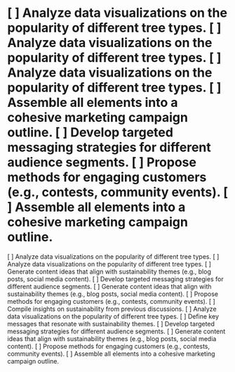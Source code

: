 [ ] Analyze data visualizations on the popularity of different tree types.
[ ] Analyze data visualizations on the popularity of different tree types.
[ ] Analyze data visualizations on the popularity of different tree types.
[ ] Assemble all elements into a cohesive marketing campaign outline.
[ ] Develop targeted messaging strategies for different audience segments.
[ ] Propose methods for engaging customers (e.g., contests, community events).
[ ] Assemble all elements into a cohesive marketing campaign outline.
=======
[ ] Analyze data visualizations on the popularity of different tree types.
[ ] Analyze data visualizations on the popularity of different tree types.
[ ] Generate content ideas that align with sustainability themes (e.g., blog posts, social media content).
[ ] Develop targeted messaging strategies for different audience segments.
[ ] Generate content ideas that align with sustainability themes (e.g., blog posts, social media content).
[ ] Propose methods for engaging customers (e.g., contests, community events).
[ ] Compile insights on sustainability from previous discussions.
[ ] Analyze data visualizations on the popularity of different tree types.
[ ] Define key messages that resonate with sustainability themes.
[ ] Develop targeted messaging strategies for different audience segments.
[ ] Generate content ideas that align with sustainability themes (e.g., blog posts, social media content).
[ ] Propose methods for engaging customers (e.g., contests, community events).
[ ] Assemble all elements into a cohesive marketing campaign outline.